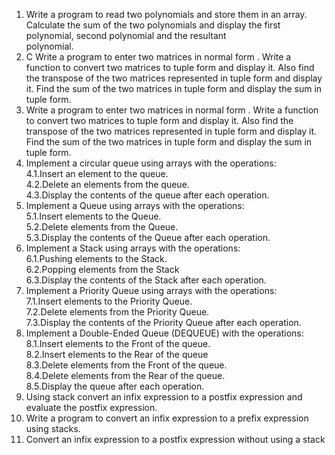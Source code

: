 1. Write a program to read two polynomials and store them in an array. Calculate the sum of the
two polynomials and display the first polynomial, second polynomial and the resultant<br>
polynomial.
2. C Write a program to enter two matrices in normal form . Write a function to convert two
matrices to tuple form and display it. Also find the transpose of the two matrices represented
in tuple form and display it. Find the sum of the two matrices in tuple form and display the
sum in tuple form.<br>
3. Write a program to enter two matrices in normal form . Write a function to convert two
matrices to tuple form and display it. Also find the transpose of the two matrices represented
in tuple form and display it. Find the sum of the two matrices in tuple form and display the
sum in tuple form.<br>
4. Implement a circular queue using arrays with the operations:<br>
4.1.Insert an element to the queue.<br>
4.2.Delete an elements from the queue.<br>
4.3.Display the contents of the queue after each operation.<br>
5. Implement a Queue using arrays with the operations:<br>
5.1.Insert elements to the Queue.<br>
5.2.Delete elements from the Queue.<br>
5.3.Display the contents of the Queue after each operation.<br>
6. Implement a Stack using arrays with the operations:<br>
6.1.Pushing elements to the Stack.<br>
6.2.Popping elements from the Stack<br>
6.3.Display the contents of the Stack after each operation.<br>
7. Implement a Priority Queue using arrays with the operations:<br>
7.1.Insert elements to the Priority Queue.<br>
7.2.Delete elements from the Priority Queue.<br>
7.3.Display the contents of the Priority Queue after each operation.<br>
8. Implement a Double-Ended Queue (DEQUEUE) with the operations:<br>
8.1.Insert elements to the Front of the queue.<br>
8.2.Insert elements to the Rear of the queue<br>
8.3.Delete elements from the Front of the queue.<br>
8.4.Delete elements from the Rear of the queue.<br>
8.5.Display the queue after each operation.<br>
9. Using stack convert an infix expression to a postfix expression and evaluate the postfix expression.<br>
10. Write a program to convert an infix expression to a prefix expression using stacks.<br>
11. Convert an infix expression to a postfix expression without using a stack<br>
